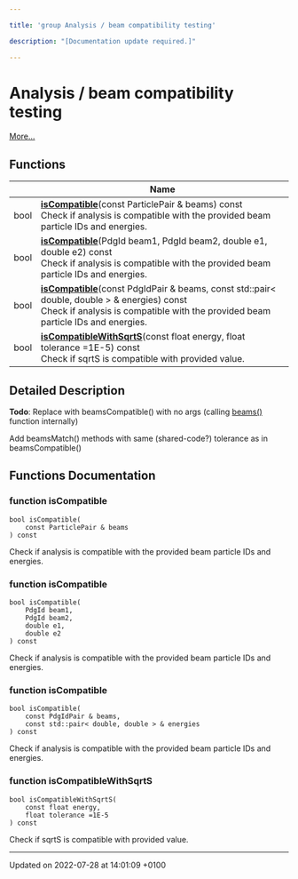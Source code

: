 ```yaml
---

title: 'group Analysis / beam compatibility testing'

description: "[Documentation update required.]"

---
```


# Analysis / beam compatibility testing

 [More...](#detailed-description)

## Functions

|                | Name           |
| -------------- | -------------- |
| bool | **[isCompatible](http://example.org/modules/group__analysis__beamcompat/#function-iscompatible)**(const ParticlePair & beams) const<br>Check if analysis is compatible with the provided beam particle IDs and energies.  |
| bool | **[isCompatible](http://example.org/modules/group__analysis__beamcompat/#function-iscompatible)**(PdgId beam1, PdgId beam2, double e1, double e2) const<br>Check if analysis is compatible with the provided beam particle IDs and energies.  |
| bool | **[isCompatible](http://example.org/modules/group__analysis__beamcompat/#function-iscompatible)**(const PdgIdPair & beams, const std::pair< double, double > & energies) const<br>Check if analysis is compatible with the provided beam particle IDs and energies.  |
| bool | **[isCompatibleWithSqrtS](http://example.org/modules/group__analysis__beamcompat/#function-iscompatiblewithsqrts)**(const float energy, float tolerance =1E-5) const<br>Check if sqrtS is compatible with provided value.  |

## Detailed Description


**Todo**: Replace with beamsCompatible() with no args (calling <a href="http://example.org/modules/group__analysis__run/#function-beams">beams()</a> function internally) 

Add beamsMatch() methods with same (shared-code?) tolerance as in beamsCompatible()

## Functions Documentation

### function isCompatible

```
bool isCompatible(
    const ParticlePair & beams
) const
```

Check if analysis is compatible with the provided beam particle IDs and energies. 

### function isCompatible

```
bool isCompatible(
    PdgId beam1,
    PdgId beam2,
    double e1,
    double e2
) const
```

Check if analysis is compatible with the provided beam particle IDs and energies. 

### function isCompatible

```
bool isCompatible(
    const PdgIdPair & beams,
    const std::pair< double, double > & energies
) const
```

Check if analysis is compatible with the provided beam particle IDs and energies. 

### function isCompatibleWithSqrtS

```
bool isCompatibleWithSqrtS(
    const float energy,
    float tolerance =1E-5
) const
```

Check if sqrtS is compatible with provided value. 





-------------------------------

Updated on 2022-07-28 at 14:01:09 +0100
